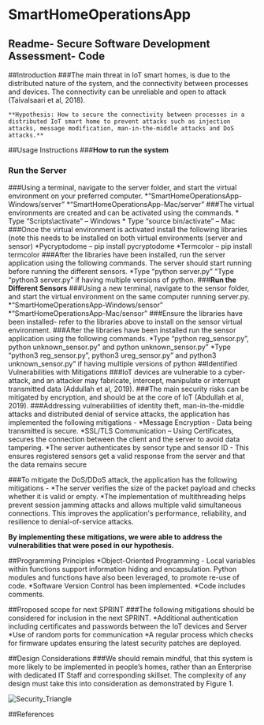 # SmartHomeOperationsApp
## Readme- Secure Software Development Assessment- Code 

##Introduction
###The main threat in IoT smart homes, is due to the distributed nature of the system, and the connectivity between processes and devices. The connectivity can be unreliable and open to attack (Taivalsaari et al, 2018).
    
    **Hypothesis: How to secure the connectivity between processes in a distributed IoT smart home to prevent attacks such as injection attacks, message modification, man-in-the-middle attacks and DoS attacks.**
    
##Usage Instructions 
###**How to run the system**
### **Run the Server**
###Using a terminal, navigate to the server folder, and start the virtual environment on your preferred computer. 
    *“SmartHomeOperationsApp-Windows/server” 
    *“SmartHomeOperationsApp-Mac/server” 
###The virtual environments are created and can be activated using the commands.
    * Type “Scripts\activate” – Windows 
    * Type “source bin/activate” – Mac 
###Once the virtual environment is activated install the following libraries (note this needs to be installed on both virtual environments (server and sensor)
    *Pycryptodome – pip install pycryptodome
    *Termcolor – pip install termcolor
###After the libraries have been installed, run the server application using the following commands. The server should start running before running the different sensors.
    *Type “python server.py”
    "Type “python3 server.py” if having multiple versions of python. 
###**Run the Different Sensors**
###Using a new terminal, navigate to the sensor folder, and start the virtual environment on the same computer running server.py. 
    *“SmartHomeOperationsApp-Windows/sensor” 
    *“SmartHomeOperationsApp-Mac/sensor” 
###Ensure the libraries have been installed- refer to the libraries above to install on the sensor virtual environment. 
###After the libraries have been installed run the sensor application using the following commands.
    *Type “python reg_sensor.py”, python unknown_sensor.py” and python unknown_sensor.py”
    *Type “python3 reg_sensor.py”, python3 ureg_sensor.py” and python3 unknown_sensor.py” if having multiple versions of python
##Identified Vulnerabilities with Mitigations
###IoT devices are vulnerable to a cyber-attack, and an attacker may fabricate, intercept, manipulate or interrupt transmitted data (Addullah et al, 2019).
###The main security risks can be mitigated by encryption, and should be at the core of IoT (Abdullah et al, 2019). 
###Addressing vulnerabilities of identity theft, man-in-the-middle attacks and distributed denial of service attacks, the application has implemented the following mitigations - 
    *Message Encryption - Data being transmitted is secure.
    *SSL/TLS Communication – Using Certificates, secures the connection between the client and the server to avoid data tampering. 
    *The server authenticates by sensor type and sensor ID - This ensures registered sensors get a valid response from the server and that the data remains secure

###To mitigate the DoS/DDoS attack, the application has the following mitigations - 
    *The server verifies the size of the packet payload and checks whether it is valid or empty. 
    *The implementation of multithreading helps prevent session jamming attacks and allows multiple valid simultaneous connections. This improves the application's performance, reliability, and resilience to denial-of-service attacks.

**By implementing these mitigations, we were able to address the vulnerabilities that were posed in our hypothesis.**

##Programming Principles
*Object-Oriented Programming - Local variables within functions support information hiding and encapsulation.  Python modules and functions have also been leveraged, to promote re-use of code. 
*Software Version Control has been implemented.
*Code includes comments.

##Proposed scope for next SPRINT
###The following mitigations should be considered for inclusion in the next SPRINT.
    *Additional authentication including certificates and passwords between the IoT devices and Server
    *Use of random ports for communication
    *A regular process which checks for firmware updates ensuring the latest security patches are deployed. 

##Design Considerations
###We should remain mindful, that this system is more likely to be implemented in people’s homes, rather than an Enterprise with dedicated IT Staff and corresponding skillset. The complexity of any design must take this into consideration as demonstrated by Figure 1.

![Security_Triangle](/Security_Triangle.jpg "Figure 1.Security, Functionality and Useability Triangle")

##References
